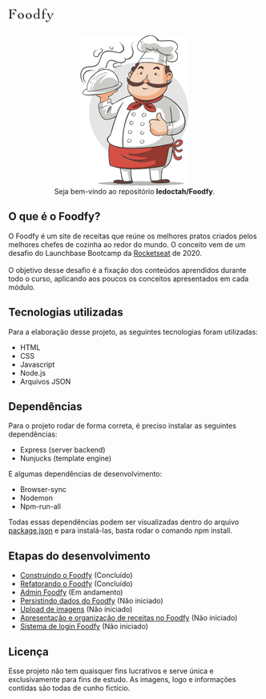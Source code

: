 # <img src="/public/imgs/logo.png">

<p align="center">
  <img src="/public/imgs/chef.png">
  <br>
  Seja bem-vindo ao repositório <b>ledoctah/Foodfy</b>.
</p>

## O que é o Foodfy?

O Foodfy é um site de receitas que reúne os melhores pratos criados pelos melhores chefes de cozinha ao redor do mundo. O conceito vem de um desafio do Launchbase Bootcamp da [Rocketseat](https://github.com/rocketseat) de 2020.
\
\
O objetivo desse desafio é a fixação dos conteúdos aprendidos durante todo o curso, aplicando aos poucos os conceitos apresentados em cada módulo.

## Tecnologias utilizadas

Para a elaboração desse projeto, as seguintes tecnologias foram utilizadas:
* HTML
* CSS
* Javascript
* Node.js
* Arquivos JSON

## Dependências
Para o projeto rodar de forma correta, é preciso instalar as seguintes dependências:
* Express (server backend)
* Nunjucks (template engine)

E algumas dependências de desenvolvimento:
* Browser-sync
* Nodemon
* Npm-run-all

Todas essas dependências podem ser visualizadas dentro do arquivo [package.json](/package.json) e para instalá-las, basta rodar o comando npm install.

## Etapas do desenvolvimento
* [Construindo o Foodfy](https://github.com/Rocketseat/bootcamp-launchbase-desafios-02/blob/master/desafios/02-foodfy.md) (Concluído)
* [Refatorando o Foodfy](https://github.com/Rocketseat/bootcamp-launchbase-desafios-03) (Concluído)
* [Admin Foodfy](https://github.com/Rocketseat/bootcamp-launchbase-desafios-04/blob/master/desafios/04-admin-foodfy.md) (Em andamento)
* [Persistindo dados do Foodfy](https://github.com/Rocketseat/bootcamp-launchbase-desafios-05/blob/master/desafios/05-persistindo-dados-foodfy.md) (Não iniciado)
* [Upload de imagens](https://github.com/Rocketseat/bootcamp-launchbase-desafios-07) (Não iniciado)
* [Apresentação e organização de receitas no Foodfy](https://github.com/Rocketseat/bootcamp-launchbase-desafios-08) (Não iniciado)
* [Sistema de login Foodfy](https://github.com/Rocketseat/bootcamp-launchbase-desafios-10) (Não iniciado)

## Licença
Esse projeto não tem quaisquer fins lucrativos e serve única e exclusivamente para fins de estudo. As imagens, logo e informações contidas são todas de cunho fictício.
